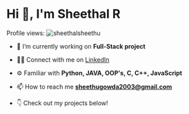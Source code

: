 <h1 align="left">Hi 👋, I'm Sheethal R</h1>

<p align="left">Profile views: <img src="https://komarev.com/ghpvc/?username=sheethalsheethu&label=Profile%20views&color=0e75b6&style=flat" alt="sheethalsheethu" /></p>

- 🔭 I’m currently working on **Full-Stack project**

- 🧑‍💻 Connect with me on [LinkedIn](https://linkedin.com/in/sheethal-r-gowda)

- ⚙️ Familiar with **Python, JAVA, OOP's, C, C++, JavaScript**

- 📫 How to reach me **sheethugowda2003@gmail.com**

- 👇 Check out my projects below!

